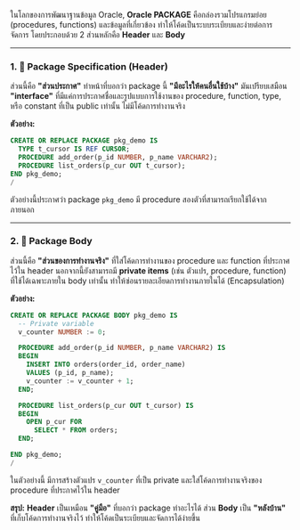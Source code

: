 ในโลกของการพัฒนาฐานข้อมูล Oracle, **Oracle PACKAGE** คือกล่องรวมโปรแกรมย่อย (procedures, functions) และข้อมูลที่เกี่ยวข้อง ทำให้โค้ดเป็นระบบระเบียบและง่ายต่อการจัดการ โดยประกอบด้วย 2 ส่วนหลักคือ **Header** และ **Body**

-----

### 1\. 📃 Package Specification (Header)

ส่วนนี้คือ **"ส่วนประกาศ"** ทำหน้าที่บอกว่า package นี้ **"มีอะไรให้คนอื่นใช้บ้าง"** มันเปรียบเสมือน **"interface"** ที่มีแค่การประกาศชื่อและรูปแบบการใช้งานของ procedure, function, type, หรือ constant ที่เป็น public เท่านั้น ไม่มีโค้ดการทำงานจริง

**ตัวอย่าง:**

```sql
CREATE OR REPLACE PACKAGE pkg_demo IS
  TYPE t_cursor IS REF CURSOR;
  PROCEDURE add_order(p_id NUMBER, p_name VARCHAR2);
  PROCEDURE list_orders(p_cur OUT t_cursor);
END pkg_demo;
/
```

ตัวอย่างนี้ประกาศว่า package `pkg_demo` มี procedure สองตัวที่สามารถเรียกใช้ได้จากภายนอก

-----

### 2\. 📝 Package Body

ส่วนนี้คือ **"ส่วนของการทำงานจริง"** ที่ใส่โค้ดการทำงานของ procedure และ function ที่ประกาศไว้ใน header นอกจากนี้ยังสามารถมี **private items** (เช่น ตัวแปร, procedure, function) ที่ใช้ได้เฉพาะภายใน body เท่านั้น ทำให้ซ่อนรายละเอียดการทำงานภายในได้ (Encapsulation)

**ตัวอย่าง:**

```sql
CREATE OR REPLACE PACKAGE BODY pkg_demo IS
  -- Private variable
  v_counter NUMBER := 0;

  PROCEDURE add_order(p_id NUMBER, p_name VARCHAR2) IS
  BEGIN
    INSERT INTO orders(order_id, order_name)
    VALUES (p_id, p_name);
    v_counter := v_counter + 1;
  END;

  PROCEDURE list_orders(p_cur OUT t_cursor) IS
  BEGIN
    OPEN p_cur FOR
      SELECT * FROM orders;
  END;

END pkg_demo;
/
```

ในตัวอย่างนี้ มีการสร้างตัวแปร `v_counter` ที่เป็น private และใส่โค้ดการทำงานจริงของ procedure ที่ประกาศไว้ใน header

**สรุป:** **Header** เป็นเหมือน **"คู่มือ"** ที่บอกว่า package ทำอะไรได้ ส่วน **Body** เป็น **"หลังบ้าน"** ที่เก็บโค้ดการทำงานจริงไว้ ทำให้โค้ดเป็นระเบียบและจัดการได้ง่ายขึ้น
